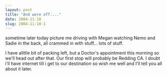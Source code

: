 ```yaml
---
layout: post
title: "And were off...."
date: 2004-11-10
slug: 2004-11-10-1
---
```


sometime later today picture me driving with Megan watching Nemo and Sadie in the back, all crammed in with stuff... lots of stuff.

I have alittle bit of packing left, but a Doctor&apos;s appointment this morning so we&apos;ll head out after that.  Our first stop will probably be Redding CA.   I doubt i&apos;ll have internet till i get to our destination so wish me well and I&apos;ll tell you all about it later.

